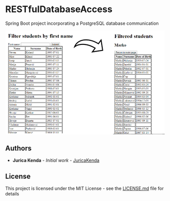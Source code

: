 # RESTfulDatabaseAccess
Spring Boot project incorporating a PostgreSQL database communication

![](/RESTFulDatabaseAccess/Visuals/studentsfilter.png)


## Authors

* **Jurica Kenda** - *Initial work* - [JuricaKenda](https://github.com/juricaKenda)

## License

This project is licensed under the MIT License - see the [LICENSE.md](LICENSE.md) file for details

